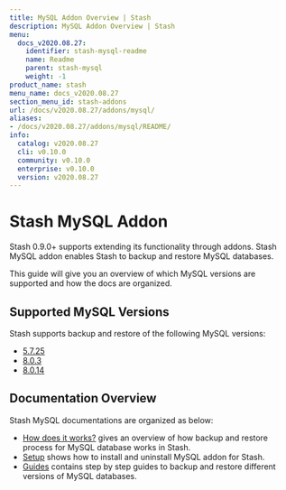 ```yaml
---
title: MySQL Addon Overview | Stash
description: MySQL Addon Overview | Stash
menu:
  docs_v2020.08.27:
    identifier: stash-mysql-readme
    name: Readme
    parent: stash-mysql
    weight: -1
product_name: stash
menu_name: docs_v2020.08.27
section_menu_id: stash-addons
url: /docs/v2020.08.27/addons/mysql/
aliases:
- /docs/v2020.08.27/addons/mysql/README/
info:
  catalog: v2020.08.27
  cli: v0.10.0
  community: v0.10.0
  enterprise: v0.10.0
  version: v2020.08.27
---
```


# Stash MySQL Addon

Stash 0.9.0+ supports extending its functionality through addons. Stash MySQL addon enables Stash to backup and restore MySQL databases.

This guide will give you an overview of which MySQL versions are supported and how the docs are organized.

## Supported MySQL Versions

Stash supports backup and restore of the following MySQL versions:

- [5.7.25](/docs/v2020.08.27/addons/mysql/guides/5.7.25/mysql)
- [8.0.3](/docs/v2020.08.27/addons/mysql/guides/8.0.3/mysql)
- [8.0.14](/docs/v2020.08.27/addons/mysql/guides/8.0.14/mysql)

## Documentation Overview

Stash MySQL documentations are organized as below:

- [How does it works?](/docs/v2020.08.27/addons/mysql/overview) gives an overview of how backup and restore process for MySQL database works in Stash.
- [Setup](/docs/v2020.08.27/addons/mysql/setup/install) shows how to install and uninstall MySQL addon for Stash.
- [Guides](/docs/v2020.08.27/addons/mysql/guides/8.0.14/mysql) contains step by step guides to backup and restore different versions of MySQL databases.
